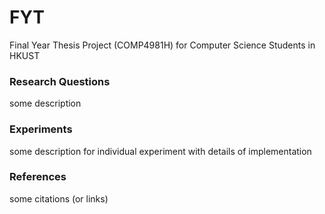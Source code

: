 # FYT
Final Year Thesis Project (COMP4981H) for Computer Science Students in HKUST


### Research Questions 

some description 

### Experiments 

some description for individual experiment with details of implementation 

### References 

some citations (or links)
